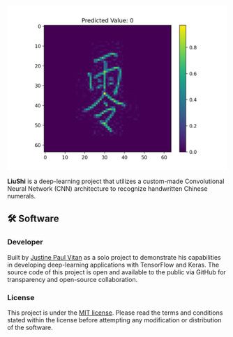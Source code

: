 ![LiuShi](media/figure1.png)


**LiuShi** is a deep-learning project that utilizes a custom-made Convolutional Neural Network (CNN) architecture to recognize handwritten Chinese numerals.


## 🛠️ Software


### Developer


Built by [Justine Paul Vitan](https://jpvitan.com) as a solo project to demonstrate his capabilities in developing deep-learning applications with TensorFlow and Keras. The source code of this project is open and available to the public via GitHub for transparency and open-source collaboration.


### License


This project is under the [MIT license](). Please read the terms and conditions stated within the license before attempting any modification or distribution of the software.